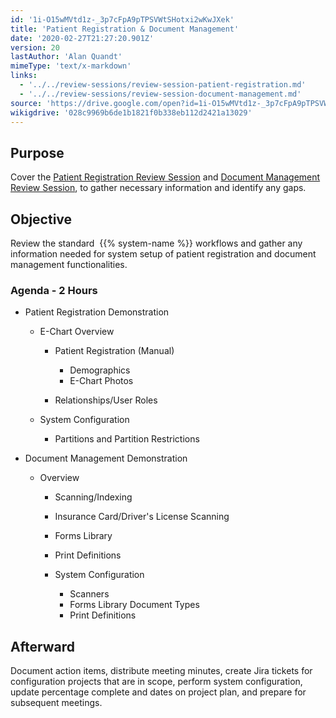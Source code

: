 ```yaml
---
id: '1i-O15wMVtd1z-_3p7cFpA9pTPSVWtSHotxi2wKwJXek'
title: 'Patient Registration & Document Management'
date: '2020-02-27T21:27:20.901Z'
version: 20
lastAuthor: 'Alan Quandt'
mimeType: 'text/x-markdown'
links:
  - '../../review-sessions/review-session-patient-registration.md'
  - '../../review-sessions/review-session-document-management.md'
source: 'https://drive.google.com/open?id=1i-O15wMVtd1z-_3p7cFpA9pTPSVWtSHotxi2wKwJXek'
wikigdrive: '028c9969b6de1b1821f0b338eb112d2421a13029'
---
```

## Purpose

Cover the [Patient Registration Review Session](../../review-sessions/review-session-patient-registration.md) and [Document Management Review Session](../../review-sessions/review-session-document-management.md), to gather necessary information and identify any gaps.

## Objective

Review the standard  {{% system-name %}} workflows and gather any information needed for system setup of patient registration and document management functionalities.

### Agenda - 2 Hours


* Patient Registration Demonstration


   * E-Chart Overview




      * Patient Registration (Manual)






         * Demographics
         * E-Chart Photos






      * Relationships/User Roles




   * System Configuration




      * Partitions and Partition Restrictions



* Document Management Demonstration


   * Overview




      * Scanning/Indexing
      * Insurance Card/Driver's License Scanning
      * Forms Library
      * Print Definitions
      * System Configuration






         * Scanners
         * Forms Library Document Types
         * Print Definitions





## Afterward

Document action items, distribute meeting minutes, create Jira tickets for configuration projects that are in scope, perform system configuration, update percentage complete and dates on project plan, and prepare for subsequent meetings.
